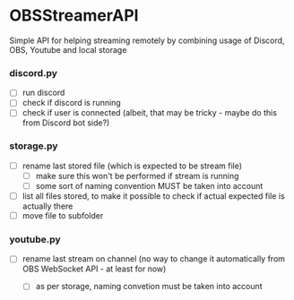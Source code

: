 # OBSStreamerAPI
Simple API for helping streaming remotely by combining usage of Discord, OBS, Youtube and local storage

### discord.py
- [ ] run discord  
- [ ] check if discord is running  
- [ ] check if user is connected (albeit, that may be tricky - maybe do this from Discord bot side?)

### storage.py
- [ ] rename last stored file (which is expected to be stream file)
  - [ ] make sure this won't be performed if stream is running
  - [ ] some sort of naming convention MUST be taken into account
- [ ] list all files stored, to make it possible to check if actual expected file is actually there
- [ ] move file to subfolder

### youtube.py
- [ ] rename last stream on channel (no way to change it automatically from OBS WebSocket API - at least for now)
  - [ ] as per storage, naming convetion must be taken into account

